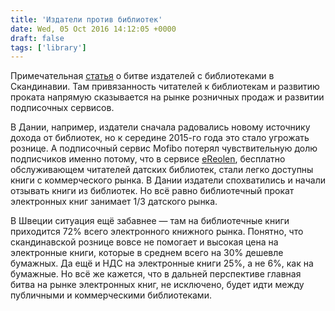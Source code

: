 ```yaml
---
title: 'Издатели против библиотек'
date: Wed, 05 Oct 2016 14:12:05 +0000
draft: false
tags: ['library']
---
```


Примечательная [статья](http://www.digitalbookworld.com/2016/library-loans-double-edged-sword/) о битве издателей с библиотеками в Скандинавии. Там привязанность читателей к библиотекам и развитию проката напрямую сказывается на рынке розничных продаж и развитии подписочных сервисов.

В Дании, например, издатели сначала радовались новому источнику дохода от библиотек, но к середине 2015-го года это стало угрожать рознице. А подписочный сервис Mofibo потерял чувствительную долю подписчиков именно потому, что в сервисе [eReolen](https://ereolen.dk), бесплатно обслуживающем читателей датских библиотек, стали легко доступны книги с коммерческого рынка. В Дании издатели спохватились и начали отзывать книги из библиотек. Но всё равно библиотечный прокат электронных книг занимает 1/3 датского рынка.

В Швеции ситуация ещё забавнее — там на библиотечные книги приходится 72% всего электронного книжного рынка. Понятно, что скандинавской рознице вовсе не помогает и высокая цена на электронные книги, которые в среднем всего на 30% дешевле бумажных. Да ещё и НДС на электронные книги 25%, а не 6%, как на бумажные. Но всё же кажется, что в дальней перспективе главная битва на рынке электронных книг, не исключено, будет идти между публичными и коммерческими библиотеками.